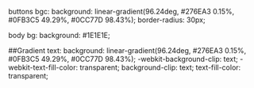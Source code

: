 buttons bgc:
background: linear-gradient(96.24deg, #276EA3 0.15%, #0FB3C5 49.29%, #0CC77D 98.43%);
border-radius: 30px;

body bg:
background: #1E1E1E;

##Gradient text:
background: linear-gradient(96.24deg, #276EA3 0.15%, #0FB3C5 49.29%, #0CC77D 98.43%);
-webkit-background-clip: text;
-webkit-text-fill-color: transparent;
background-clip: text;
text-fill-color: transparent;
